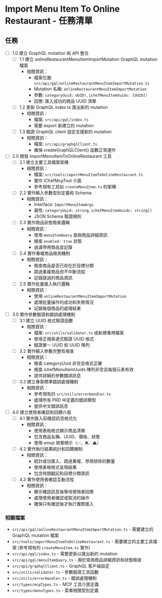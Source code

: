 # Import Menu Item To Online Restaurant - 任務清單

## 任務

- [ ] 1.0 建立 GraphQL mutation 和 API 整合
  - [ ] 1.1 建立 onlineRestaurantMenuItemImportMutation GraphQL mutation 檔案
    - 相關資訊：
      - 檔案位置: `src/api/gql/onlineRestaurantMenuItemImportMutation.ts`
      - Mutation 名稱: `onlineRestaurantMenuItemImportMutation`
      - 參數: `categoryUuid: UUID!`, `ichefMenuItemUuids: [UUID]!`
      - 回應: 匯入成功的商品 UUID 清單
  - [ ] 1.2 更新 GraphQL index.ts 匯出新的 mutation
    - 相關資訊：
      - 檔案: `src/api/gql/index.ts`
      - 需要 export 新建立的 mutation
  - [ ] 1.3 驗證 GraphQL client 設定支援新的 mutation
    - 相關資訊：
      - 檔案: `src/api/graphqlClient.ts`
      - 確保 createGraphQLClient() 函數正常運作

- [ ] 2.0 開發 importMenuItemToOnlineRestaurant 工具
  - [ ] 2.1 建立主要工具檔案架構
    - 相關資訊：
      - 檔案: `src/tools/importMenuItemToOnlineRestaurant.ts`
      - 實作 IChefMcpTool 介面
      - 參考現有工具如 `createMenuItem.ts` 的架構
  - [ ] 2.2 實作輸入參數型別定義和 Schema
    - 相關資訊：
      - Interface: `ImportMenuItemArgs`
      - 屬性: `categoryUuid: string`, `ichefMenuItemUuids: string[]`
      - JSON Schema 驗證規則
  - [ ] 2.3 實作商品狀態檢查邏輯
    - 相關資訊：
      - 使用 `menuItemQuery` 查詢商品詳細資訊
      - 檢查 `enabled: true` 狀態
      - 過濾停用商品並記錄
  - [ ] 2.4 實作重複商品檢測機制
    - 相關資訊：
      - 檢查商品是否已存在於目標分類
      - 跳過重複商品但不中斷流程
      - 記錄跳過的商品資訊
  - [ ] 2.5 實作批量匯入執行邏輯
    - 相關資訊：
      - 使用 `onlineRestaurantMenuItemImportMutation`
      - 處理批量操作的成功和失敗情況
      - 記錄每個商品的處理結果

- [ ] 3.0 實作參數驗證和錯誤處理機制
  - [ ] 3.1 建立 UUID 格式驗證函數
    - 相關資訊：
      - 檔案: `src/utils/validator.ts` 或新建專用檔案
      - 使用正規表達式驗證 UUID 格式
      - 驗證單一 UUID 和 UUID 陣列
  - [ ] 3.2 實作輸入參數完整性檢查
    - 相關資訊：
      - 檢查 categoryUuid 非空且格式正確
      - 檢查 ichefMenuItemUuids 陣列非空且每個元素有效
      - 提供詳細的參數錯誤訊息
  - [ ] 3.3 建立專案標準錯誤處理機制
    - 相關資訊：
      - 參考現有的 `src/utils/errorHandler.ts`
      - 處理所有 PRD 中定義的錯誤類型
      - 提供中文錯誤訊息

- [ ] 4.0 建立使用者確認和回饋介面
  - [ ] 4.1 實作匯入前確認訊息格式化
    - 相關資訊：
      - 使用表格格式顯示商品清單
      - 包含商品名稱、UUID、價格、狀態
      - 使用 emoji 視覺標示（✅、❌、⚠️）
  - [ ] 4.2 實作執行結果統計和回饋機制
    - 相關資訊：
      - 統計成功匯入、跳過重複、停用排除的數量
      - 使用表格格式呈現結果
      - 包含時間戳記和目標分類資訊
  - [ ] 4.3 實作使用者確認互動流程
    - 相關資訊：
      - 顯示確認訊息後等待使用者回應
      - 處理使用者確認或取消的操作
      - 確保只有確認後才執行實際匯入

### 相關檔案

- `src/api/gql/onlineRestaurantMenuItemImportMutation.ts` - 需要建立的 GraphQL mutation 檔案
- `src/tools/importMenuItemToOnlineRestaurant.ts` - 需要建立的主要工具檔案 (參考現有的 `createMenuItem.ts` 實作)
- `src/api/gql/index.ts` - 需要更新以匯出新的 mutation
- `src/api/gql/menuItemQuery.ts` - 用於查詢商品詳細資訊和狀態檢查
- `src/api/graphqlClient.ts` - GraphQL 客戶端設定
- `src/utils/validator.ts` - 參數驗證工具函數
- `src/utils/errorHandler.ts` - 錯誤處理機制
- `src/types/mcpTypes.ts` - MCP 工具介面定義
- `src/types/menuTypes.ts` - 菜單相關型別定義

